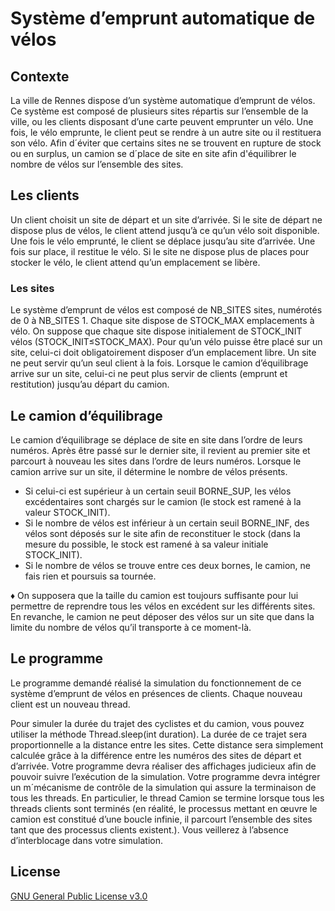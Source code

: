 # Système d’emprunt automatique de vélos

## **Contexte**

La ville de Rennes dispose d’un système automatique d’emprunt de vélos. Ce système est composé de plusieurs sites répartis sur l’ensemble de la ville, ou les clients disposant d’une carte peuvent emprunter un vélo. Une fois, le vélo emprunte, le client peut se rendre à un autre site ou il restituera son vélo.
Afin d´éviter que certains sites ne se trouvent en rupture de stock ou en surplus, un camion se d´place de site en site afin d'équilibrer le nombre de vélos sur l’ensemble des sites.

## **Les clients**

Un client choisit un site de départ et un site d’arrivée. Si le site de départ ne dispose plus de vélos, le client attend jusqu’à ce qu’un vélo soit disponible. Une fois le vélo emprunté, le client se déplace jusqu’au site d’arrivée. Une fois sur place, il restitue le vélo. Si le site ne dispose plus de places pour stocker le vélo, le client attend qu’un emplacement se libère.

### **Les sites**
Le système d’emprunt de vélos est composé de NB_SITES sites, numérotés de 0 à NB_SITES 1. Chaque site dispose de STOCK_MAX emplacements à vélo. On suppose que chaque site dispose initialement de STOCK_INIT vélos (STOCK_INIT≤STOCK_MAX). Pour qu’un vélo puisse être placé sur un site, celui-ci doit obligatoirement disposer d’un emplacement libre.
Un site ne peut servir qu’un seul client à la fois. Lorsque le camion d’équilibrage arrive sur un site, celui-ci ne peut plus servir de clients (emprunt et restitution) jusqu’au départ du camion.

## **Le camion d’équilibrage**

Le camion d’équilibrage se déplace de site en site dans l’ordre de leurs numéros. Après être passé sur le dernier site, il revient au premier site et parcourt à nouveau les sites dans l’ordre de leurs numéros.
Lorsque le camion arrive sur un site, il détermine le nombre de vélos présents. 

- Si celui-ci est supérieur à un certain seuil BORNE_SUP, les vélos excédentaires sont chargés sur le camion (le stock est ramené à la valeur STOCK_INIT). 
- Si le nombre de vélos est inférieur à un certain seuil BORNE_INF, des vélos sont déposés sur le site afin de reconstituer le stock (dans la mesure du possible, le stock est ramené à sa valeur initiale STOCK_INIT).
- Si le nombre de vélos se trouve entre ces deux bornes, le camion, ne fais rien et poursuis sa tournée.

♦ On supposera que la taille du camion est toujours suffisante pour lui permettre de reprendre tous les vélos en excédent sur les différents sites. En revanche, le camion ne peut déposer des vélos sur un site que dans la limite du nombre de vélos qu’il transporte à ce moment-là.

## Le programme

Le programme demandé réalisé la simulation du fonctionnement de ce système d’emprunt de vélos en présences de clients. Chaque nouveau client est un nouveau thread.

Pour simuler la durée du trajet des cyclistes et du camion, vous pouvez utiliser la méthode Thread.sleep(int duration). La durée de ce trajet sera proportionnelle a la distance entre les sites. Cette distance sera simplement calculée grâce à la différence entre les numéros des sites de départ et d’arrivée. Votre programme devra réaliser des affichages judicieux afin de pouvoir suivre l’exécution de la simulation.
Votre programme devra intégrer un m´mécanisme de contrôle de la simulation qui assure la terminaison de tous les threads. En particulier, le thread Camion se termine lorsque tous les threads clients sont terminés (en réalité, le processus mettant en œuvre le camion est constitué d’une boucle infinie, il parcourt l’ensemble des sites tant que des processus clients existent.). Vous veillerez à l’absence d’interblocage dans votre simulation.

## License

[ GNU General Public License v3.0](https://choosealicense.com/licenses/gpl-3.0/)

